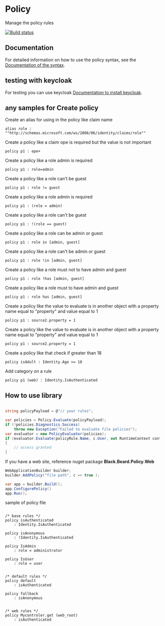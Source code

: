 # Policy
Manage the policy rules

[![Build status](https://ci.appveyor.com/api/projects/status/n3hxq342l2lywhlr/branch/main?svg=true)](https://ci.appveyor.com/project/gaelgael5/policy/branch/main)

## Documentation
For detailed information on how to use the policy syntax, see the [Documentation of the syntax](https://github.com/Black-Beard-Sdk/Policy/blob/main/syntax.md).

## testing with keycloak
For testing you can use keycloak [Documentation to install keycloak](https://github.com/Black-Beard-Sdk/Policy/blob/main/Install_keycloak.md).

## any samples for Create policy

Create an alias for using in the policy like claim name
```batch
alias role : ""http://schemas.microsoft.com/ws/2008/06/identity/claims/role""
```

Create a policy like a claim ope is required but the value is not important
```batch
policy p1 : ope+
```

Create a policy like a role admin is required
```batch
policy p1 : role=admin
```

Create a policy like a role can't be guest
```batch
policy p1 : role != guest
```

Create a policy like a role admin is required
```batch
policy p1 : (role = admin)
```

Create a policy like a role can't be guest
```batch
policy p1 : !(role == guest)
```

Create a policy like a role can be admin or guest
```batch
policy p1 : role in [admin, guest]
```

Create a policy like a role can't be admin or guest
```batch
policy p1 : role !in [admin, guest]
```

Create a policy like a role must not to have admin and guest
```batch
policy p1 : role !has [admin, guest]
```

Create a policy like a role must to have admin and guest
```batch
policy p1 : role has [admin, guest]
```

Create a policy like the value to evaluate is in another object with a property name equal to "property" and value equal to 1
```batch
policy p1 : source2.property = 1
```

Create a policy like the value to evaluate is in another object with a property name equal to "property" and value equal to 1
```batch
policy p1 : source2.property = 1
```

Create a policy like that check if greater than 18
```batch
policy isAdult : Identity.Age >= 18
```

Add category on a rule
```batch
policy p1 (web) : Identity.IsAuthenticated
```

## How to use library

```csharp

string policyPayload = @"// your rules";

var policies = Policy.Evaluate(policyPayload);
if (!policies.Diagnostics.Success)
    throw new Exception("Failed to evaluate file policies");
var evaluator = new PolicyEvaluator(policies);
if (evaluator.Evaluate(policyRule.Name, c.User, out RuntimeContext context))
{
    // access granted
}
```


If you have a web site, reference nuget package **Black.Beard.Policy.Web**
```csharp
WebApplicationBuilder builder;
builder.AddPolicy("file path", c => true );

var app = builder.Build();
app.ConfigurePolicy()
app.Run();

```

sample of policy file
```batch

/* base rules */
policy isAuthenticated
    : Identity.IsAuthenticated

policy isAnonymous  
    : !Identity.IsAuthenticated

policy IsAdmin
    : role = administrator

policy IsUser
    : role = user


/* default rules */
policy default
    : isAuthenticated

policy fallback
    : isAnonymous


/* web rules */
policy Mycontroler.get (web_root)
    : isAuthenticated

```
